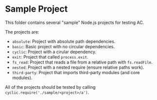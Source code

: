 # Sample Project

This folder contains several "sample" Node.js projects for testing AC.

The projects are:

* `absolute`: Project with absolute path dependencies.
* `basic`: Basic project with no circular dependencies.
* `cyclic`: Project with a cirular dependency.
* `exit`: Project that called `process.exit`.
* `fs_read`: Project that reads a file from a relative path with `fs.readFile`.
* `nested`: Project with a nested require (ensure relative paths work).
* `third-party`: Project that imports third-party modules (and core modules).

All of the projects should be tested by calling `cyclic.require('./sample/<project>/a')`.
